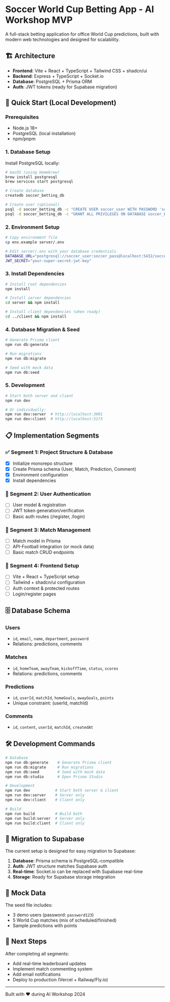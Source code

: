 # Soccer World Cup Betting App - AI Workshop MVP

A full-stack betting application for office World Cup predictions, built with modern web technologies and designed for scalability.

## 🏗️ Architecture

- **Frontend**: Vite + React + TypeScript + Tailwind CSS + shadcn/ui
- **Backend**: Express + TypeScript + Socket.io
- **Database**: PostgreSQL + Prisma ORM
- **Auth**: JWT tokens (ready for Supabase migration)

## 🚀 Quick Start (Local Development)

### Prerequisites

- Node.js 18+
- PostgreSQL (local installation)
- npm/pnpm

### 1. Database Setup

Install PostgreSQL locally:

```bash
# macOS (using Homebrew)
brew install postgresql
brew services start postgresql

# Create database
createdb soccer_betting_db

# Create user (optional)
psql -d soccer_betting_db -c "CREATE USER soccer_user WITH PASSWORD 'soccer_pass';"
psql -d soccer_betting_db -c "GRANT ALL PRIVILEGES ON DATABASE soccer_betting_db TO soccer_user;"
```

### 2. Environment Setup

```bash
# Copy environment file
cp env.example server/.env

# Edit server/.env with your database credentials
DATABASE_URL="postgresql://soccer_user:soccer_pass@localhost:5432/soccer_betting_db"
JWT_SECRET="your-super-secret-jwt-key"
```

### 3. Install Dependencies

```bash
# Install root dependencies
npm install

# Install server dependencies
cd server && npm install

# Install client dependencies (when ready)
cd ../client && npm install
```

### 4. Database Migration & Seed

```bash
# Generate Prisma client
npm run db:generate

# Run migrations
npm run db:migrate

# Seed with mock data
npm run db:seed
```

### 5. Development

```bash
# Start both server and client
npm run dev

# Or individually:
npm run dev:server  # http://localhost:3001
npm run dev:client  # http://localhost:5173
```

## 📋 Implementation Segments

### ✅ Segment 1: Project Structure & Database
- [x] Initialize monorepo structure
- [x] Create Prisma schema (User, Match, Prediction, Comment)
- [x] Environment configuration
- [x] Install dependencies

### 🔄 Segment 2: User Authentication
- [ ] User model & registration
- [ ] JWT token generation/verification
- [ ] Basic auth routes (/register, /login)

### 🔄 Segment 3: Match Management
- [ ] Match model in Prisma
- [ ] API-Football integration (or mock data)
- [ ] Basic match CRUD endpoints

### 🔄 Segment 4: Frontend Setup
- [ ] Vite + React + TypeScript setup
- [ ] Tailwind + shadcn/ui configuration
- [ ] Auth context & protected routes
- [ ] Login/register pages

## 🗄️ Database Schema

### Users
- `id`, `email`, `name`, `department`, `password`
- Relations: predictions, comments

### Matches
- `id`, `homeTeam`, `awayTeam`, `kickoffTime`, `status`, `scores`
- Relations: predictions, comments

### Predictions
- `id`, `userId`, `matchId`, `homeGoals`, `awayGoals`, `points`
- Unique constraint: (userId, matchId)

### Comments
- `id`, `content`, `userId`, `matchId`, `createdAt`

## 🛠️ Development Commands

```bash
# Database
npm run db:generate    # Generate Prisma client
npm run db:migrate     # Run migrations
npm run db:seed        # Seed with mock data
npm run db:studio      # Open Prisma Studio

# Development
npm run dev           # Start both server & client
npm run dev:server    # Server only
npm run dev:client    # Client only

# Build
npm run build         # Build both
npm run build:server  # Server only
npm run build:client  # Client only
```

## 🔄 Migration to Supabase

The current setup is designed for easy migration to Supabase:

1. **Database**: Prisma schema is PostgreSQL-compatible
2. **Auth**: JWT structure matches Supabase auth
3. **Real-time**: Socket.io can be replaced with Supabase real-time
4. **Storage**: Ready for Supabase storage integration

## 📝 Mock Data

The seed file includes:
- 3 demo users (password: `password123`)
- 5 World Cup matches (mix of scheduled/finished)
- Sample predictions with points

## 🎯 Next Steps

After completing all segments:
- Add real-time leaderboard updates
- Implement match commenting system
- Add email notifications
- Deploy to production (Vercel + Railway/Fly.io)

---

Built with ❤️ during AI Workshop 2024
